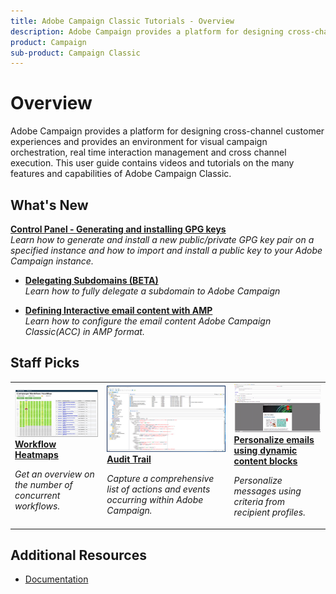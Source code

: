```yaml
---
title: Adobe Campaign Classic Tutorials - Overview
description: Adobe Campaign provides a platform for designing cross-channel customer experiences and provides an environment for visual campaign orchestration, real time interaction management and cross channel execution. This user guide contains videos and tutorials on the many features and capabilities of Adobe Campaign Standard.
product: Campaign
sub-product: Campaign Classic
---
```


# Overview

Adobe Campaign provides a platform for designing cross-channel customer experiences and provides an environment for visual campaign orchestration, real time interaction management and cross channel execution. This user guide contains videos and tutorials on the many features and capabilities of Adobe Campaign Classic.

## What's New

**[Control Panel - Generating and installing GPG keys](/help/acc/monitoring-campaign-classic/control-panel/generating-and-installing-gpg-keys.md)**
    <br>
    *Learn how to generate and install a new public/private GPG key pair on a specified instance and how to import and install a public key to your Adobe Campaign instance.*

* **[Delegating Subdomains (BETA)](/help/acc/monitoring-campaign-classic/control-panel/subdomain-delegation.md)**
    <br>
    *Learn how to fully delegate a subdomain to Adobe Campaign*

* **[Defining Interactive email content with AMP](/help/acc/sending-messages/email-channel/defining-interactive-email-content-with-amp.md)**
    <br>
    *Learn how to configure the email content Adobe Campaign Classic(ACC) in AMP format.*

## Staff Picks

<table>
<tr>
  <td>
    <a href="./monitoring-campaign-classic/workflow-heatmap.md">
      <img alt="Workflow Heatmaps (video)" src="./assets/workflow-heatmap.png"/>
    </a>
    <div>
      <a href="./monitoring-campaign-classic/workflow-heatmap.md">
    <strong>Workflow Heatmaps</strong>
    </a>
    </div>
    <p>
    <em>Get an overview on the number of concurrent workflows.</em>
    <p>
  </td>
   <td>
    <a href="./monitoring-campaign-classic/audit-trail.md">
      <img alt="Audit Trail (video)" src="./assets/acc-audit-trail.png" />
    </a>
    <div>
      <a href="./monitoring-campaign-classic/audit-trail.md">
    <strong>Audit Trail</strong>
    </a>
    </div>
    <p>
    <em>Capture a comprehensive list of actions and events occurring within Adobe Campaign.</em>
    <p>
  </td>
  <td>
    <a href="./sending-messages/personalization-with-dynamic-content-blocks.md">
      <img alt="Personalize emails using dynamic content blocks (video)" src="./assets/ACC-Personalization.png" />
    </a>
    <div>
      <a href="./sending-messages/personalization-with-dynamic-content-blocks.md">
    <strong>Personalize emails using dynamic content blocks</strong>
    </a>
    </div>
    <p>
    <em>Personalize messages using criteria from recipient profiles. </em>
    <p>
  </td>
</tr>
</table>

## Additional Resources

* [Documentation](https://docs.campaign.adobe.com/doc/AC/en/PTF_Starting_with_Adobe_Campaign_About_Adobe_Campaign_Classic.html)
